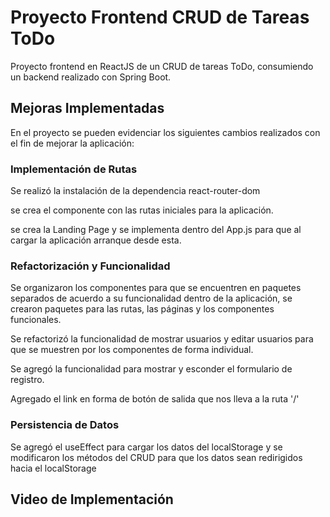 # Proyecto Frontend CRUD de Tareas ToDo 

Proyecto frontend en ReactJS de un CRUD de tareas ToDo, consumiendo un backend realizado con Spring Boot.

## Mejoras Implementadas

En el proyecto se pueden evidenciar los siguientes cambios realizados con el fin de mejorar la aplicación:

### Implementación de Rutas

Se realizó la instalación de la dependencia react-router-dom

se crea el componente con las rutas iniciales para la aplicación.

se crea la Landing Page y se implementa dentro del App.js para que al cargar la aplicación arranque desde esta.

### Refactorización y Funcionalidad

Se organizaron los componentes para que se encuentren en paquetes separados de acuerdo a su funcionalidad dentro de la aplicación, se crearon paquetes para las rutas, las páginas y los componentes funcionales.

Se refactorizó la funcionalidad de mostrar usuarios y editar usuarios para que se muestren por los componentes de forma individual.

Se agregó la funcionalidad para mostrar y esconder el formulario de registro.

Agregado el link en forma de botón de salida que nos lleva a la ruta '/' 

### Persistencia de Datos

Se agregó el useEffect para cargar los datos del localStorage y se modificaron los métodos del CRUD para que los datos sean redirigidos hacia el localStorage

## Video de Implementación



